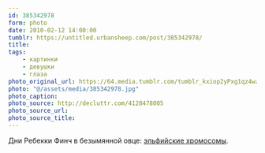 ```yaml
---
id: 385342978
form: photo
date: 2010-02-12 14:00:00
tumblr: https://untitled.urbansheep.com/post/385342978/
title:
tags:
    - картинки
    - девушки
    - глаза
photo_original_url: https://64.media.tumblr.com/tumblr_kxiop2yPxg1qz4wzio1_1280.jpg
photo: "@/assets/media/385342978.jpg"
photo_caption:
photo_source: http://decluttr.com/4128478005
photo_source_url:
photo_source_title:
---
```


<p>Дни Ребекки Финч в безымянной овце: <a href="http://decluttr.com/4128478005">эльфийские хромосомы</a>.</p>
